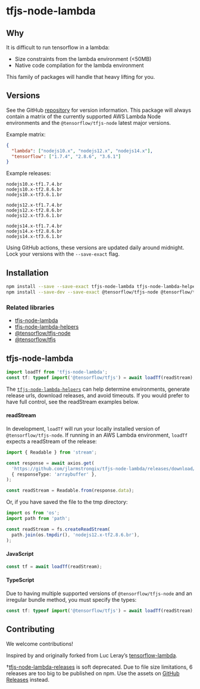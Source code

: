 # tfjs-node-lambda

## Why

It is difficult to run tensorflow in a lambda:

- Size constraints from the lambda environment (<50MB)
- Native code compilation for the lambda environment

This family of packages will handle that heavy lifting for you.

## Versions

See the GitHub [repository](https://github.com/jlarmstrongiv/tfjs-node-lambda/blob/main/matrix.json) for version information. This package will always contain a matrix of the currently supported AWS Lambda Node environments and the `@tensorflow/tfjs-node` latest major versions.

Example matrix:

```json
{
  "lambda": ["nodejs10.x", "nodejs12.x", "nodejs14.x"],
  "tensorflow": ["1.7.4", "2.8.6", "3.6.1"]
}
```

Example releases:

```
nodejs10.x-tf1.7.4.br
nodejs10.x-tf2.8.6.br
nodejs10.x-tf3.6.1.br

nodejs12.x-tf1.7.4.br
nodejs12.x-tf2.8.6.br
nodejs12.x-tf3.6.1.br

nodejs14.x-tf1.7.4.br
nodejs14.x-tf2.8.6.br
nodejs14.x-tf3.6.1.br
```

Using GitHub actions, these versions are updated daily around midnight. Lock your versions with the `--save-exact` flag.

<!-- Double check `tfjs-node-lambda` and `tfjs-node-lambda-releases` are the same matching versions. -->

## Installation

```bash
npm install --save --save-exact tfjs-node-lambda tfjs-node-lambda-helpers
npm install --save-dev --save-exact @tensorflow/tfjs-node @tensorflow/tfjs
```

<!-- tfjs-node-lambda-releases -->

### Related libraries

- [tfjs-node-lambda](https://www.npmjs.com/package/tfjs-node-lambda)
- [tfjs-node-lambda-helpers](https://www.npmjs.com/package/tfjs-node-lambda-helpers)
- [@tensorflow/tfjs-node](https://www.npmjs.com/package/@tensorflow/tfjs-node)
- [@tensorflow/tfjs](https://www.npmjs.com/package/@tensorflow/tfjs)

## tfjs-node-lambda

```ts
import loadTf from 'tfjs-node-lambda';
const tf: typeof import('@tensorflow/tfjs') = await loadTf(readStream);
```

The [`tfjs-node-lambda-helpers`](https://www.npmjs.com/package/tfjs-node-lambda-helpers) can help determine environments, generate release urls, download releases, and avoid timeouts. If you would prefer to have full control, see the readStream examples below.

#### readStream

In development, `loadTf` will run your locally installed version of `@tensorflow/tfjs-node`. If running in an AWS Lambda environment, `loadTf` expects a readStream of the release:

```ts
import { Readable } from 'stream';

const response = await axios.get(
  'https://github.com/jlarmstrongiv/tfjs-node-lambda/releases/download/v2.0.10/nodejs12.x-tf2.8.6.br',
  { responseType: 'arraybuffer' },
);

const readStream = Readable.from(response.data);
```

Or, if you have saved the file to the tmp directory:

```ts
import os from 'os';
import path from 'path';

const readStream = fs.createReadStream(
  path.join(os.tmpdir(), 'nodejs12.x-tf2.8.6.br'),
);
```

#### JavaScript

```js
const tf = await loadTf(readStream);
```

#### TypeScript

Due to having multiple supported versions of `@tensorflow/tfjs-node` and an irregular bundle method, you must specify the types:

```ts
const tf: typeof import('@tensorflow/tfjs') = await loadTf(readStream);
```

## Contributing

We welcome contributions!

Inspired by and originally forked from Luc Leray’s [tensorflow-lambda](https://www.npmjs.com/package/tensorflow-lambda).

†[tfjs-node-lambda-releases](https://www.npmjs.com/package/tfjs-node-lambda-releases) is soft deprecated. Due to file size limitations, 6 releases are too big to be published on npm. Use the assets on [GitHub Releases](https://github.com/jlarmstrongiv/tfjs-node-lambda/releases) instead.

